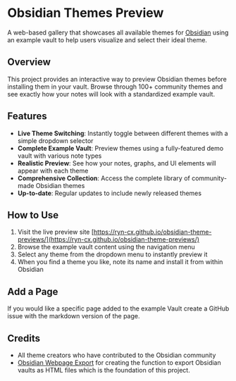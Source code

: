 # Obsidian Themes Preview

A web-based gallery that showcases all available themes for [Obsidian](https://obsidian.md) using an example vault to help users visualize and select their ideal theme.

## Overview

This project provides an interactive way to preview Obsidian themes before installing them in your vault. Browse through 100+ community themes and see exactly how your notes will look with a standardized example vault.

## Features

- **Live Theme Switching**: Instantly toggle between different themes with a simple dropdown selector
- **Complete Example Vault**: Preview themes using a fully-featured demo vault with various note types
- **Realistic Preview**: See how your notes, graphs, and UI elements will appear with each theme
- **Comprehensive Collection**: Access the complete library of community-made Obsidian themes
- **Up-to-date**: Regular updates to include newly released themes

## How to Use

1. Visit the live preview site [https://ryn-cx.github.io/obsidian-theme-previews/](https://ryn-cx.github.io/obsidian-theme-previews/)
2. Browse the example vault content using the navigation menu
3. Select any theme from the dropdown menu to instantly preview it
4. When you find a theme you like, note its name and install it from within Obsidian

## Add a Page

If you would like a specific page added to the example Vault create a GitHub issue with the markdown version of the page.

## Credits

- All theme creators who have contributed to the Obsidian community
- [Obsidian Webpage Export](https://github.com/KosmosisDire/obsidian-webpage-export) for creating the function to export Obsidian vaults as HTML files which is the foundation of this project.
